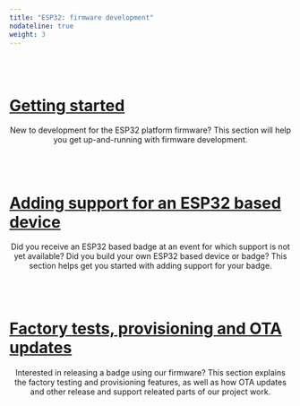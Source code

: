 ```yaml
---
title: "ESP32: firmware development"
nodateline: true
weight: 3
---
```


<br /><br />

# [<i class="fa fa-code" aria-hidden="true"></i> Getting started](getting-started)

<p style="text-align: center;">New to development for the ESP32 platform firmware? This section will help you get up-and-running with firmware development.</p>
<br /><br />

# [<i class="fa fa-plus-circle" aria-hidden="true"></i> Adding support for an ESP32 based device](adding-support)

<p style="text-align: center;">Did you receive an ESP32 based badge at an event for which support is not yet available? Did you build your own ESP32 based device or badge? This section helps get you started with adding support for your badge.</p>
<br /><br />

# [<i class="fa fa-industry" aria-hidden="true"></i> Factory tests, provisioning and OTA updates](factory)

<p style="text-align: center;">Interested in releasing a badge using our firmware? This section explains the factory testing and provisioning features, as well as how OTA updates and other release and support releated parts of our project work.</p>
